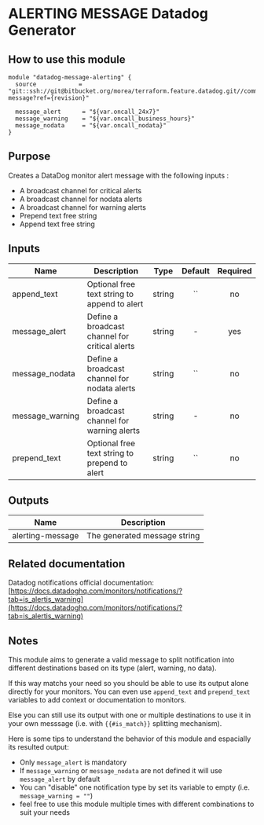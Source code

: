 # ALERTING MESSAGE Datadog Generator

## How to use this module

```
module "datadog-message-alerting" {
  source            = "git::ssh://git@bitbucket.org/morea/terraform.feature.datadog.git//common/alerting-message?ref={revision}"

  message_alert      = "${var.oncall_24x7}"
  message_warning    = "${var.oncall_business_hours}"
  message_nodata     = "${var.oncall_nodata}"
}
```

## Purpose

Creates a DataDog monitor alert message with the following inputs :

* A broadcast channel for critical alerts
* A broadcast channel for nodata alerts
* A broadcast channel for warning alerts
* Prepend text free string
* Append text free string

## Inputs

| Name | Description | Type | Default | Required |
|------|-------------|:----:|:-----:|:-----:|
| append_text | Optional free text string to append to alert | string | `` | no |
| message_alert | Define a broadcast channel for critical alerts | string | - | yes |
| message_nodata | Define a broadcast channel for nodata alerts | string | `` | no |
| message_warning | Define a broadcast channel for warning alerts | string | - | no |
| prepend_text | Optional free text string to prepend to alert | string | `` | no |

## Outputs

| Name | Description |
|------|-------------|
| alerting-message | The generated message string |

<!-- END_TF_DOCS -->
## Related documentation

Datadog notifications official documentation: [https://docs.datadoghq.com/monitors/notifications/?tab=is_alertis_warning](https://docs.datadoghq.com/monitors/notifications/?tab=is_alertis_warning)

## Notes

This module aims to generate a valid message to split notification into different destinations based on its type (alert, warning, no data).

If this way matchs your need so you should be able to use its output alone directly for your monitors.
You can even use `append_text` and `prepend_text` variables to add context or documentation to monitors.

Else you can still use its output with one or multiple destinations to use it in your own messsage (i.e. with `{{#is_match}}` splitting mechanism).

Here is some tips to understand the behavior of this module and espacially its resulted output:
* Only `message_alert` is mandatory
* If `message_warning` or `message_nodata` are not defined it will use `message_alert` by default
* You can "disable" one notification type by set its variable to empty (i.e. `message_warning = ""`)
* feel free to use this module multiple times with different combinations to suit your needs
